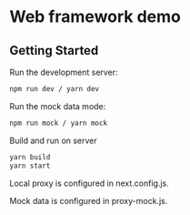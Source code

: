 # Web framework demo

## Getting Started

Run the development server:

```bash
npm run dev / yarn dev
```

Run the mock data mode:

```bash
npm run mock / yarn mock
```

Build and run on server
```bash
yarn build
yarn start
```

Local proxy is configured in next.config.js.

Mock data is configured in proxy-mock.js.
